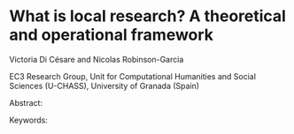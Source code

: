 # What is local research? A theoretical and operational framework

Victoria Di Césare and Nicolas Robinson-Garcia

EC3 Research Group, Unit for Computational Humanities and Social Sciences (U-CHASS), University of Granada (Spain)

Abstract:

Keywords:
